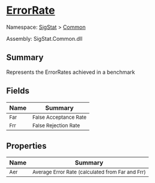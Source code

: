 # [ErrorRate](./ErrorRate.md)

Namespace: [SigStat]() > [Common](./README.md)

Assembly: SigStat.Common.dll

## Summary
Represents the ErrorRates achieved in a benchmark

## Fields

| Name | Summary | 
| --- | --- | 
| <sub>Far</sub><div style="z-index: 1; position: absolute;"><img width=200/></div>| <sub>False Acceptance Rate</sub>| <br>
| <sub>Frr</sub><div style="z-index: 1; position: absolute;"><img width=200/></div>| <sub>False Rejection Rate</sub>| <br>


## Properties

| Name | Summary | 
| --- | --- | 
| <sub>Aer</sub><div style="z-index: 1; position: absolute;"><img width=200/></div>| <sub>Average Error Rate (calculated from Far and Frr)</sub>| <br>


